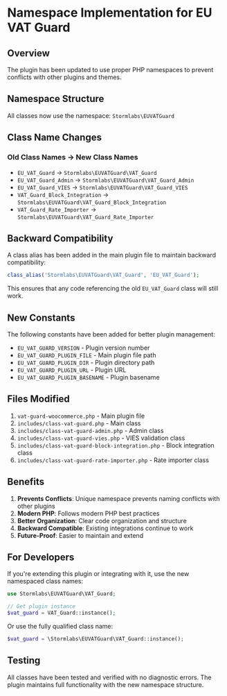# Namespace Implementation for EU VAT Guard

## Overview
The plugin has been updated to use proper PHP namespaces to prevent conflicts with other plugins and themes.

## Namespace Structure
All classes now use the namespace: `Stormlabs\EUVATGuard`

## Class Name Changes

### Old Class Names → New Class Names
- `EU_VAT_Guard` → `Stormlabs\EUVATGuard\VAT_Guard`
- `EU_VAT_Guard_Admin` → `Stormlabs\EUVATGuard\VAT_Guard_Admin`
- `EU_VAT_Guard_VIES` → `Stormlabs\EUVATGuard\VAT_Guard_VIES`
- `VAT_Guard_Block_Integration` → `Stormlabs\EUVATGuard\VAT_Guard_Block_Integration`
- `VAT_Guard_Rate_Importer` → `Stormlabs\EUVATGuard\VAT_Guard_Rate_Importer`

## Backward Compatibility
A class alias has been added in the main plugin file to maintain backward compatibility:
```php
class_alias('Stormlabs\EUVATGuard\VAT_Guard', 'EU_VAT_Guard');
```

This ensures that any code referencing the old `EU_VAT_Guard` class will still work.

## New Constants
The following constants have been added for better plugin management:
- `EU_VAT_GUARD_VERSION` - Plugin version number
- `EU_VAT_GUARD_PLUGIN_FILE` - Main plugin file path
- `EU_VAT_GUARD_PLUGIN_DIR` - Plugin directory path
- `EU_VAT_GUARD_PLUGIN_URL` - Plugin URL
- `EU_VAT_GUARD_PLUGIN_BASENAME` - Plugin basename

## Files Modified
1. `vat-guard-woocommerce.php` - Main plugin file
2. `includes/class-vat-guard.php` - Main class
3. `includes/class-vat-guard-admin.php` - Admin class
4. `includes/class-vat-guard-vies.php` - VIES validation class
5. `includes/class-vat-guard-block-integration.php` - Block integration class
6. `includes/class-vat-guard-rate-importer.php` - Rate importer class

## Benefits
1. **Prevents Conflicts**: Unique namespace prevents naming conflicts with other plugins
2. **Modern PHP**: Follows modern PHP best practices
3. **Better Organization**: Clear code organization and structure
4. **Backward Compatible**: Existing integrations continue to work
5. **Future-Proof**: Easier to maintain and extend

## For Developers
If you're extending this plugin or integrating with it, use the new namespaced class names:

```php
use Stormlabs\EUVATGuard\VAT_Guard;

// Get plugin instance
$vat_guard = VAT_Guard::instance();
```

Or use the fully qualified class name:
```php
$vat_guard = \Stormlabs\EUVATGuard\VAT_Guard::instance();
```

## Testing
All classes have been tested and verified with no diagnostic errors. The plugin maintains full functionality with the new namespace structure.
